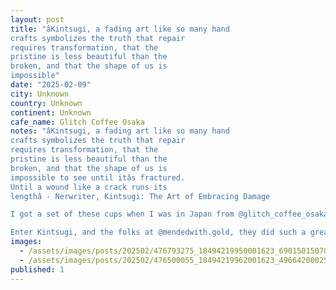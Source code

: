 ```yaml
---
layout: post
title: "âKintsugi, a fading art like so many hand
crafts symbolizes the truth that repair
requires transformation, that the
pristine is less beautiful than the
broken, and that the shape of us is
impossible"
date: "2025-02-09"
city: Unknown
country: Unknown
continent: Unknown
cafe_name: Glitch Coffee Osaka
notes: "âKintsugi, a fading art like so many hand
crafts symbolizes the truth that repair
requires transformation, that the
pristine is less beautiful than the
broken, and that the shape of us is
impossible to see until itâs fractured.
Until a wound like a crack runs its
lengthâ - Nerwriter, Kintsugi: The Art of Embracing Damage

I got a set of these cups when I was in Japan from @glitch_coffee_osaka, they have a special place in my heart as reminder of a trip Iâd wanted to go on my whole life, and all the associated beautiful memories from that time. So naturally I was a bit heart broken when I dropped one on the floor.

Enter Kintsugi, and the folks at @mendedwith.gold, they did such a great job repairing it, I couldnât be more happy!"
images:
  - /assets/images/posts/202502/476793275_18494219950001623_6901501507018463303_n_17962575884852598.jpg
  - /assets/images/posts/202502/476500055_18494219962001623_4966420002539892250_n_17954347379913359.jpg
published: 1
---
```

